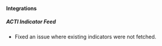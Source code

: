 
#### Integrations

##### ACTI Indicator Feed

- Fixed an issue where existing indicators were not fetched.
